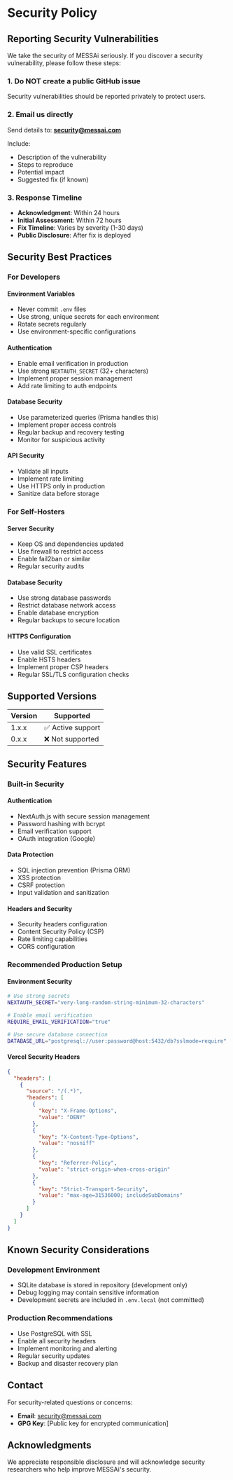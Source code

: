 # Security Policy

## Reporting Security Vulnerabilities

We take the security of MESSAi seriously. If you discover a security vulnerability, please follow these steps:

### 1. Do NOT create a public GitHub issue
Security vulnerabilities should be reported privately to protect users.

### 2. Email us directly
Send details to: **security@messai.com**

Include:
- Description of the vulnerability
- Steps to reproduce
- Potential impact
- Suggested fix (if known)

### 3. Response Timeline
- **Acknowledgment**: Within 24 hours
- **Initial Assessment**: Within 72 hours  
- **Fix Timeline**: Varies by severity (1-30 days)
- **Public Disclosure**: After fix is deployed

## Security Best Practices

### For Developers

#### Environment Variables
- Never commit `.env` files
- Use strong, unique secrets for each environment
- Rotate secrets regularly
- Use environment-specific configurations

#### Authentication
- Enable email verification in production
- Use strong `NEXTAUTH_SECRET` (32+ characters)
- Implement proper session management
- Add rate limiting to auth endpoints

#### Database Security
- Use parameterized queries (Prisma handles this)
- Implement proper access controls
- Regular backup and recovery testing
- Monitor for suspicious activity

#### API Security
- Validate all inputs
- Implement rate limiting
- Use HTTPS only in production
- Sanitize data before storage

### For Self-Hosters

#### Server Security
- Keep OS and dependencies updated
- Use firewall to restrict access
- Enable fail2ban or similar
- Regular security audits

#### Database Security
- Use strong database passwords
- Restrict database network access
- Enable database encryption
- Regular backups to secure location

#### HTTPS Configuration
- Use valid SSL certificates
- Enable HSTS headers
- Implement proper CSP headers
- Regular SSL/TLS configuration checks

## Supported Versions

| Version | Supported          |
| ------- | ------------------ |
| 1.x.x   | ✅ Active support  |
| 0.x.x   | ❌ Not supported   |

## Security Features

### Built-in Security

#### Authentication
- NextAuth.js with secure session management
- Password hashing with bcrypt
- Email verification support
- OAuth integration (Google)

#### Data Protection
- SQL injection prevention (Prisma ORM)
- XSS protection
- CSRF protection
- Input validation and sanitization

#### Headers and Security
- Security headers configuration
- Content Security Policy (CSP)
- Rate limiting capabilities
- CORS configuration

### Recommended Production Setup

#### Environment Security
```bash
# Use strong secrets
NEXTAUTH_SECRET="very-long-random-string-minimum-32-characters"

# Enable email verification
REQUIRE_EMAIL_VERIFICATION="true"

# Use secure database connection
DATABASE_URL="postgresql://user:password@host:5432/db?sslmode=require"
```

#### Vercel Security Headers
```json
{
  "headers": [
    {
      "source": "/(.*)",
      "headers": [
        {
          "key": "X-Frame-Options",
          "value": "DENY"
        },
        {
          "key": "X-Content-Type-Options", 
          "value": "nosniff"
        },
        {
          "key": "Referrer-Policy",
          "value": "strict-origin-when-cross-origin"
        },
        {
          "key": "Strict-Transport-Security",
          "value": "max-age=31536000; includeSubDomains"
        }
      ]
    }
  ]
}
```

## Known Security Considerations

### Development Environment
- SQLite database is stored in repository (development only)
- Debug logging may contain sensitive information
- Development secrets are included in `.env.local` (not committed)

### Production Recommendations
- Use PostgreSQL with SSL
- Enable all security headers
- Implement monitoring and alerting
- Regular security updates
- Backup and disaster recovery plan

## Contact

For security-related questions or concerns:
- **Email**: security@messai.com
- **GPG Key**: [Public key for encrypted communication]

## Acknowledgments

We appreciate responsible disclosure and will acknowledge security researchers who help improve MESSAi's security.